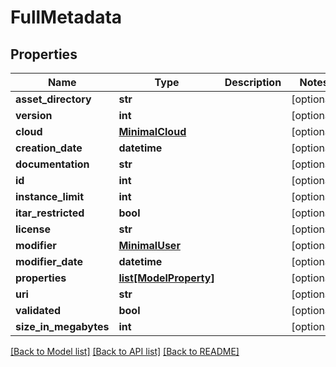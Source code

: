 # FullMetadata

## Properties
Name | Type | Description | Notes
------------ | ------------- | ------------- | -------------
**asset_directory** | **str** |  | [optional] 
**version** | **int** |  | [optional] 
**cloud** | [**MinimalCloud**](MinimalCloud.md) |  | [optional] 
**creation_date** | **datetime** |  | [optional] 
**documentation** | **str** |  | [optional] 
**id** | **int** |  | [optional] 
**instance_limit** | **int** |  | [optional] 
**itar_restricted** | **bool** |  | [optional] 
**license** | **str** |  | [optional] 
**modifier** | [**MinimalUser**](MinimalUser.md) |  | [optional] 
**modifier_date** | **datetime** |  | [optional] 
**properties** | [**list[ModelProperty]**](ModelProperty.md) |  | [optional] 
**uri** | **str** |  | [optional] 
**validated** | **bool** |  | [optional] 
**size_in_megabytes** | **int** |  | [optional] 

[[Back to Model list]](../README.md#documentation-for-models) [[Back to API list]](../README.md#documentation-for-api-endpoints) [[Back to README]](../README.md)


